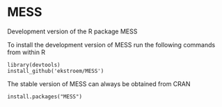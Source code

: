 # MESS

Development version of the R package MESS

To install the development version of MESS run the following commands
from within R
```{r}
library(devtools)
install_github('ekstroem/MESS')
```

The stable version of MESS can always be obtained from CRAN

```{r}
install.packages("MESS")
```
